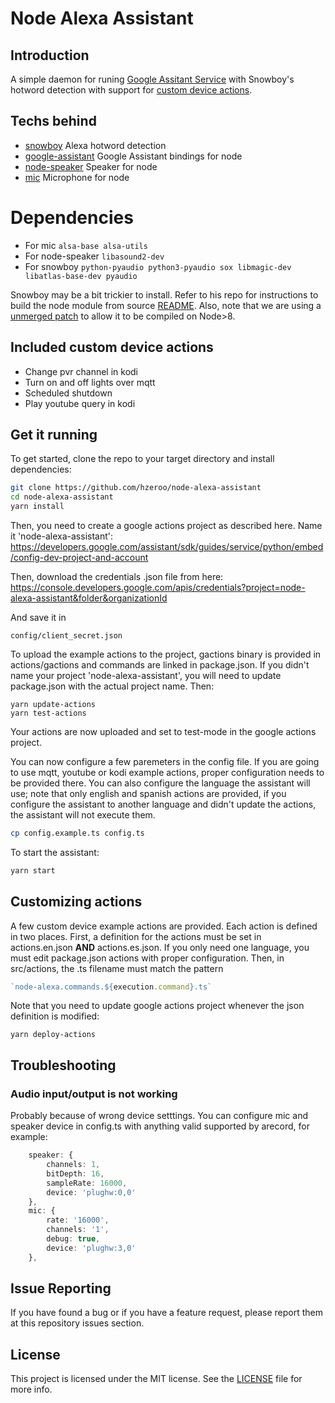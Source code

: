 # Node Alexa Assistant

## Introduction
A simple daemon for runing [Google Assitant Service](https://developers.google.com/assistant/sdk/guides/service/python/) with Snowboy's hotword detection with support for [custom device actions](https://developers.google.com/assistant/sdk/guides/service/python/extend/custom-actions).

## Techs behind
+ [snowboy](https://github.com/Kitt-AI/snowboy) Alexa hotword detection
+ [google-assistant](https://github.com/endoplasmic/google-assistant) Google Assistant bindings for node
+ [node-speaker](https://github.com/TooTallNate/node-speaker#readme) Speaker for node
+ [mic](https://github.com/ashishbajaj99/mic2) Microphone for node

# Dependencies
+ For mic ```alsa-base alsa-utils```
+ For node-speaker ```libasound2-dev```
+ For snowboy ```python-pyaudio python3-pyaudio sox libmagic-dev libatlas-base-dev pyaudio```

Snowboy may be a bit trickier to install. Refer to his repo for instructions to build the node module from source [README](https://github.com/kitt-ai/snowboy). Also, note that we are using a [unmerged patch](https://github.com/Kitt-AI/snowboy/pull/537) to allow it to be compiled on Node>8.

## Included custom device actions
+ Change pvr channel in kodi
+ Turn on and off lights over mqtt
+ Scheduled shutdown
+ Play youtube query in kodi

## Get it running

To get started, clone the repo to your target directory and install dependencies:

```bash
git clone https://github.com/hzeroo/node-alexa-assistant
cd node-alexa-assistant
yarn install
```

Then, you need to create a google actions project as described here. Name it 'node-alexa-assistant':
https://developers.google.com/assistant/sdk/guides/service/python/embed/config-dev-project-and-account



Then, download the credentials .json file from here:
https://console.developers.google.com/apis/credentials?project=node-alexa-assistant&folder&organizationId

And save it in 
```
config/client_secret.json
```

To upload the example actions to the project, gactions binary is provided in actions/gactions and commands are linked in package.json. If you didn't name your project 'node-alexa-assistant', you will need to update package.json with the actual project name. Then:
```
yarn update-actions
yarn test-actions
```

Your actions are now uploaded and set to test-mode in the google actions project.

You can now configure a few paremeters in the config file. If you are going to use mqtt, youtube or kodi example actions, proper configuration needs to be provided there. You can also configure the language the assistant will use; note that only english and spanish actions are provided, if you configure the assistant to another language and didn't update the actions, the assistant will not execute them.
```bash
cp config.example.ts config.ts
```

To start the assistant:

```bash
yarn start
```
## Customizing actions
A few custom device example actions are provided. Each action is defined in two places. First, a definition for the actions must be set in actions.en.json **AND** actions.es.json. If you only need one language, you must edit package.json actions with proper configuration. Then, in src/actions, the .ts filename must match the pattern 
```typescript
`node-alexa.commands.${execution.command}.ts`
```

Note that you need to update google actions project whenever the json definition is modified:
```
yarn deploy-actions
```

## Troubleshooting

### Audio input/output is not working
Probably because of wrong device setttings.
You can configure mic and speaker device in config.ts with anything valid supported by arecord, for example:
```typescript
    speaker: {
        channels: 1,
        bitDepth: 16,
        sampleRate: 16000,
        device: 'plughw:0,0'
    },
    mic: {
        rate: '16000',
        channels: '1',
        debug: true,
        device: 'plughw:3,0'
    },
```

## Issue Reporting

If you have found a bug or if you have a feature request, please report them at this repository issues section.

## License

This project is licensed under the MIT license. See the [LICENSE](LICENSE) file for more info.